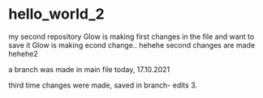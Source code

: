 # hello_world_2
my second repository
Glow is making first changes in the file and want to save it
Glow is making econd change.. hehehe
second changes are made hehehe2

a branch was made in main file today, 17.10.2021

third time changes were made, saved in branch- edits 3.

